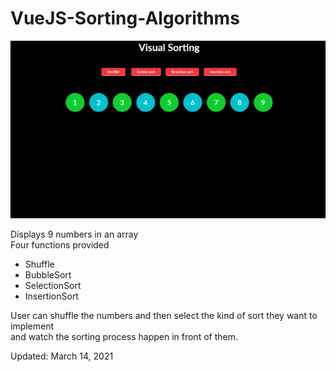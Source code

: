 # VueJS-Sorting-Algorithms
<img src="sort.gif">
<p>
  Displays 9 numbers in an array <br>
  Four functions provided <br>
 <ul>
   <li>Shuffle</li>
   <li>BubbleSort</li>
   <li>SelectionSort </li>
   <li>InsertionSort </li>
 </ul>
 User can shuffle the numbers and then select the kind of sort they want to implement <br>
 and watch the sorting process happen in front of them.
</p>
<p>Updated: March 14, 2021</p>
